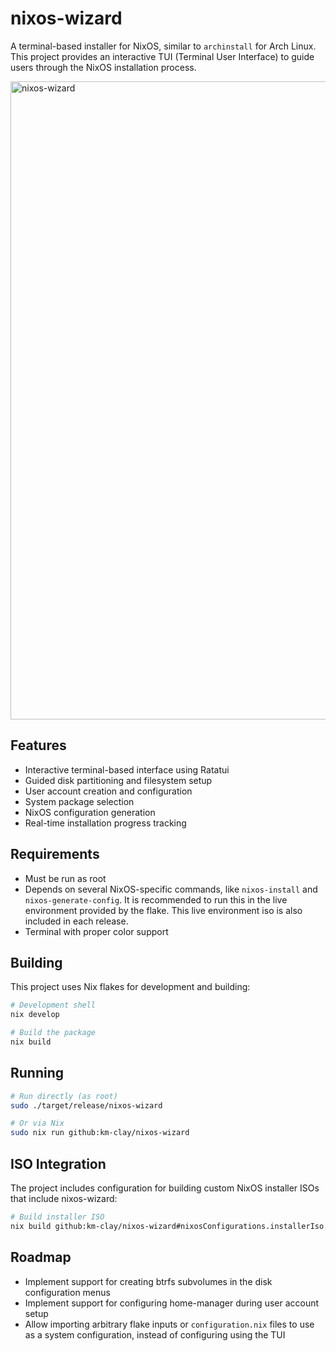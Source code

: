 # nixos-wizard

A terminal-based installer for NixOS, similar to `archinstall` for Arch Linux. This project provides an interactive TUI (Terminal User Interface) to guide users through the NixOS installation process.

<img width="1916" height="1021" alt="nixos-wizard" src="https://github.com/user-attachments/assets/b1e11874-a72d-4e54-b2d8-e5a5f3325ac9" />

## Features

- Interactive terminal-based interface using Ratatui
- Guided disk partitioning and filesystem setup
- User account creation and configuration
- System package selection
- NixOS configuration generation
- Real-time installation progress tracking

## Requirements

- Must be run as root
- Depends on several NixOS-specific commands, like `nixos-install` and `nixos-generate-config`. It is recommended to run this in the live environment provided by the flake. This live environment iso is also included in each release.
- Terminal with proper color support

## Building

This project uses Nix flakes for development and building:

```bash
# Development shell
nix develop

# Build the package
nix build
```

## Running

```bash
# Run directly (as root)
sudo ./target/release/nixos-wizard

# Or via Nix
sudo nix run github:km-clay/nixos-wizard
```

## ISO Integration

The project includes configuration for building custom NixOS installer ISOs that include nixos-wizard:

```bash
# Build installer ISO
nix build github:km-clay/nixos-wizard#nixosConfigurations.installerIso.config.system.build.isoImage
```

## Roadmap

* Implement support for creating btrfs subvolumes in the disk configuration menus
* Implement support for configuring home-manager during user account setup
* Allow importing arbitrary flake inputs or `configuration.nix` files to use as a system configuration, instead of configuring using the TUI
